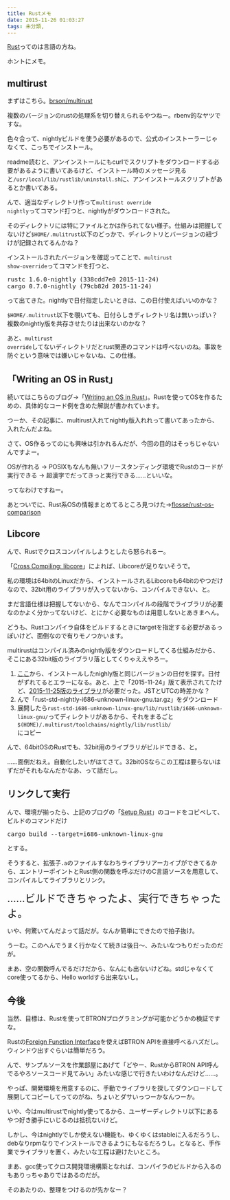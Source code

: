 ```yaml
---
title: Rustメモ
date: 2015-11-26 01:03:27
tags: 未分類, 
---
```

<a href="https://www.rust-lang.org/" target="_blank" title="The Rust Programming Language">Rust</a>ってのは言語の方ね。

ホントにメモ。

<h2>multirust</h2>

まずはこちら。<a href="https://github.com/brson/multirust" target="_blank" title="brson/multirust:Github">brson/multirust</a>

複数のバージョンのrustの処理系を切り替えられるやつねー。rbenv的なヤツですな。

色々合って、nightlyビルドを使う必要があるので、公式のインストーラーじゃなくて、こっちでインストール。

readme読むと、アンインストールにもcurlでスクリプトをダウンロードする必要があるように書いてあるけど、インストール時のメッセージ見ると<code>/usr/local/lib/rustlib/uninstall.sh</code>に、アンインストールスクリプトがあるとか書いてある。

んで、適当なディレクトリ作って<code>multirust override nightly</code>ってコマンド打つと、nightlyがダウンロードされた。

そのディレクトリには特にファイルとかは作られてない様子。仕組みは把握してないけど<code>$HOME/.mulitrust</code>以下のどっかで、ディレクトリとバージョンの紐づけが記録されてるんかね？

インストールされたバージョンを確認ってことで、<code>multirust show-override</code>ってコマンドを打つと、
<pre>rustc 1.6.0-nightly (338cdd7e0 2015-11-24)
cargo 0.7.0-nightly (79cb82d 2015-11-24)</pre>

って出てきた。nightlyで日付指定したいときは、この日付使えばいいのかな？

<code>$HOME/.mulitrust</code>以下を覗いても、日付らしきディレクトリ名は無いっぽい？　複数のnightly版を共存させたりは出来ないのかな？

あと、<code>multirust override</code>してないディレクトリだとrust関連のコマンドは呼べないのね。事故を防ぐという意味では嫌いじゃないね、この仕様。

<h2>「Writing an OS in Rust」</h2>
続いてはこちらのブログ→「<a href="http://os.phil-opp.com/" target="_blank">Writing an OS in Rust</a>」。Rustを使ってOSを作るための、具体的なコード例を含めた解説が書かれています。

つーか、その記事に、multirust入れてnightly版入れれって書いてあったから、入れたんだよね。

さて、OS作るってのにも興味は引かれるんだが、今回の目的はそっちじゃないんですよー。

OSが作れる → POSIXもなんも無いフリースタンディング環境でRustのコードが実行できる → 超漢字でだってきっと実行できる……といいな。

ってなわけですねー。

あとついでに、Rust系OSの情報まとめてるところ見つけた→<a href="https://github.com/flosse/rust-os-comparison" target="_blank">flosse/rust-os-comparison</a>

<h2>Libcore</h2>
んで、Rustでクロスコンパイルしようとしたら怒られるー。

「<a href="http://os.phil-opp.com/cross-compile-libcore.html" target="_blank">Cross Compiling: libcore</a>」によれば、Libcoreが足りないそうで。

私の環境は64bitのLinuxだから、インストールされるLibcoreも64bitのやつだけなので、32bit用のライブラリが入ってないから、コンパイルできない、と。

まだ言語仕様は把握してないから、なんでコンパイルの段階でライブラリが必要なのかよく分かってないけど、とにかく必要なものは用意しないとあきまへん。

どうも、Rustコンパイラ自体をビルドするときにtargetを指定する必要があるっぽいけど、面倒なので有りモノつかいます。

multirustはコンパイル済みのnightly版をダウンロードしてくる仕組みだから、そこにある32bit版のライブラリ落としてくりゃええやろー。

<oL><li><a href="http://static.rust-lang.org/dist/" target="_blank">ここ</a>から、インストールしたnighly版と同じバージョンの日付を探す。日付がずれてるとエラーになる。あと、上で「2015-11-24」版て表示されてたけど、<a href="http://static.rust-lang.org/dist/2015-11-25/index.html" target="_blank">2015-11-25版のライブラリ</a>が必要だった。JSTとUTCの時差かな？</li><li>んで「rust-std-nightly-i686-unknown-linux-gnu.tar.gz」をダウンロード</li><li>展開したら<code>rust-std-i686-unknown-linux-gnu/lib/rustlib/i686-unknown-linux-gnu/</code>ってディレクトリがあるから、それをまるごと<code>$(HOME)/.multirust/toolchains/nightly/lib/rustlib/
</code>にコピー</li></ol>

んで、64bitOSのRustでも、32bit用のライブラリがビルドできる、と。

……面倒だねえ。自動化したいがはてさて。32bitOSならこの工程は要らないはずだがそれもなんだかなあ、って話だし。

<h2>リンクして実行</h2>

んで、環境が揃ったら、上記のブログの「<a href="http://os.phil-opp.com/setup-rust.html" target="_blank">Setup Rust</a>」のコードをコピペして、ビルドのコマンドだけ
<pre>cargo build --target=i686-unknown-linux-gnu</pre>
とする。

そうすると、拡張子<code>.a</code>のファイルすなわちライブラリアーカイブができてるから、エントリーポイントとRust側の関数を呼ぶだけのC言語ソースを用意して、コンパイルしてライブラリとリンク。

<span style="font-size:x-large">……ビルドできちゃったよ、実行できちゃったよ。</span>

いや、何驚いてんだよって話だが。なんか簡単にできたので拍子抜け。

うーむ。このへんでうまく行かなくて続きは後日〜、みたいなつもりだったのだが。

まあ、空の関数呼んでるだけだから、なんにも出ないけどね。stdじゃなくてcore使ってるから、Hello worldすら出来ないし。

<h2>今後</h2>
当然、目標は、Rustを使ってBTRONプログラミングが可能かどうかの検証ですな。

Rustの<a href="https://doc.rust-lang.org/stable/book/ffi.html" target="_blank">Foreign Function Interface</a>を使えばBTRON APIを直接呼べるハズだし。ウィンドウ出すぐらいは簡単だろう。

んで、サンプルソースを作業部屋にあげて「どやー、RustからBTRON API呼んでるやろソースコード見てみい」みたいな感じで行きたいわけなんだけど……。

やっぱ、開発環境を用意するのに、手動でライブラリを探してダウンロードして展開してコピーしてってのがね、ちょいとダサいっつーかなんつーか。

いや、今はmultirustでnightly使ってるから、ユーザーディレクトリ以下にあるやつ好き勝手にいじるのは抵抗ないけど。

しかし、今はnightlyでしか使えない機能も、ゆくゆくはstableに入るだろうし、debなりrpmなりでインストールできるようにもなるだろうし。となると、手作業でライブラリを置く、みたいな工程は避けたいところ。

まあ、gcc使ってクロス開発環境構築となれば、コンパイラのビルドから入るのもありっちゃありではあるのだが。

そのあたりの、整理をつけるのが先かなー？